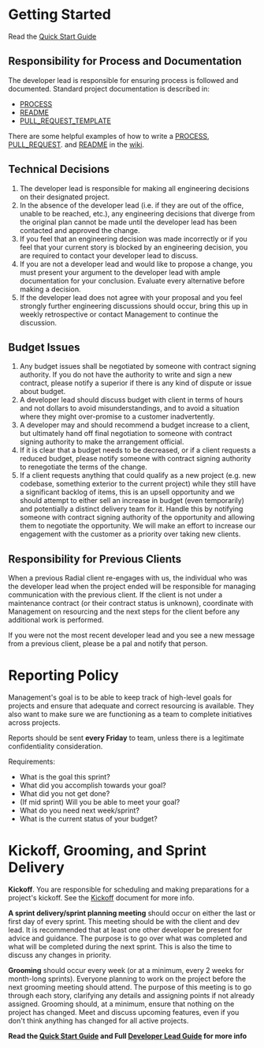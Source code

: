 # Getting Started
Read the [Quick Start Guide](../../../wiki/Quick-Start-Developer-Lead-Guide)

## Responsibility for Process and Documentation
The developer lead is responsible for ensuring process is followed and documented. Standard project documentation is described in:
- [PROCESS](PROCESS_TEMPLATE.md)
- [README](README.md)
- [PULL_REQUEST_TEMPLATE](PULL_REQUEST_TEMPLATE.md)

There are some helpful examples of how to write a [PROCESS](https://github.com/RadialDevGroup/Policy/wiki/Project-PROCESS-Development/_edit), [PULL_REQUEST](https://github.com/RadialDevGroup/Policy/wiki/Project-PULL_REQUEST_TEMPLATE-Development/_edit). and [README](https://github.com/RadialDevGroup/Policy/wiki/Project-README-Development/_edit) in the [wiki](https://github.com/RadialDevGroup/Policy/wiki#developer-lead-support).

## Technical Decisions
1. The developer lead is responsible for making all engineering decisions on their
  designated project.
2. In the absence of the developer lead (i.e. if they are out of the office,
  unable to be reached, etc.), any engineering decisions that diverge from the
  original plan cannot be made until the developer lead has been contacted and
  approved the change.
3. If you feel that an engineering decision was made incorrectly or if you feel
  that your current story is blocked by an engineering decision, you are
  required to contact your developer lead to discuss.
4. If you are not a developer lead and would like to propose a change,
  you must present your argument to the developer lead with ample documentation
  for your conclusion. Evaluate every alternative before making a decision.
5. If the developer lead does not agree with your proposal and you feel strongly
  further engineering discussions should occur, bring this up in weekly retrospective
  or contact Management to continue the discussion.
  
## Budget Issues
1. Any budget issues shall be negotiated by someone with contract signing authority.  If you do not have the authority to write and sign a new contract, please notify a superior if there is any kind of dispute or issue about budget.
2. A developer lead should discuss budget with client in terms of hours and not dollars to avoid misunderstandings, and to avoid a situation where they might over-promise to a customer inadvertently.
3. A developer may and should recommend a budget increase to a client, but ultimately hand off final negotiation to someone with contract signing authority to make the arrangement official.
4. If it is clear that a budget needs to be decreased, or if a client requests a reduced budget, please notify someone with contract signing authority to renegotiate the terms of the change.
5. If a client requests anything that could qualify as a new project (e.g. new codebase, something exterior to the current project) while they still have a significant backlog of items, this is an upsell opportunity and we should attempt to either sell an increase in budget (even temporarily) and potentially a distinct delivery team for it.  Handle this by notifying someone with contract signing authority of the opportunity and allowing them to negotiate the opportunity.  We will make an effort to increase our engagement with the customer as a priority over taking new clients.


## Responsibility for Previous Clients
When a previous Radial client re-engages with us, the individual who was the developer lead
when the project ended will be responsible for managing communication with the
previous client. If the client is not under a maintenance contract (or their
contract status is unknown), coordinate with Management on resourcing and the next
steps for the client before any additional work is performed.

If you were not the most recent developer lead and you see a new message from a previous client,
please be a pal and notify that person.

# Reporting Policy
Management's goal is to be able to keep track of high-level goals for projects and ensure that adequate and correct resourcing is available. They also want to make sure we are functioning as a team to complete initiatives across projects.

Reports should be sent **every Friday** to team, unless there is a legitimate confidentiality consideration.

Requirements:
- What is the goal this sprint?
- What did you accomplish towards your goal?
- What did you not get done?
- (If mid sprint) Will you be able to meet your goal?
- What do you need next week/sprint?
- What is the current status of your budget?

# Kickoff, Grooming, and Sprint Delivery
**Kickoff**. You are responsible for scheduling and making preparations for a project's kickoff.  See the [Kickoff](https://github.com/RadialDevGroup/Policy/wiki/Project-Kickoff) document for more info.

**A sprint delivery/sprint planning meeting** should occur on either the last or first day of every sprint. This meeting should be with the client and dev lead. It is recommended that at least one other developer be present for advice and guidance. The purpose is to go over what was completed and what will be completed during the next sprint. This is also the time to discuss any changes in priority.

**Grooming** should occur every week (or at a minimum, every 2 weeks for month-long sprints). Everyone planning to work on the project before the next grooming meeting should attend. The purpose of this meeting is to go through each story, clarifying any details and assigning points if not already assigned. Grooming should, at a minimum, ensure that nothing on the project has changed. Meet and discuss upcoming features, even if you don't think anything has changed for all active projects.

**Read the [Quick Start Guide](../../../wiki/Quick-Start-Developer-Lead-Guide) and Full [Developer Lead Guide](DEVELOPER_LEAD_GUIDE.md) for more info**
